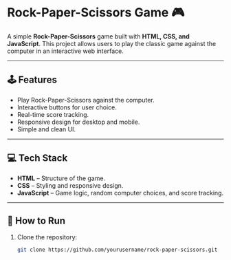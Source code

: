 # Rock-Paper-Scissors Game 🎮

A simple **Rock-Paper-Scissors** game built with **HTML, CSS, and JavaScript**. This project allows users to play the classic game against the computer in an interactive web interface.

---

## 🕹 Features
- Play Rock-Paper-Scissors against the computer.
- Interactive buttons for user choice.
- Real-time score tracking.
- Responsive design for desktop and mobile.
- Simple and clean UI.

---

## 💻 Tech Stack
- **HTML** – Structure of the game.
- **CSS** – Styling and responsive design.
- **JavaScript** – Game logic, random computer choices, and score tracking.

---

## 🚀 How to Run
1. Clone the repository:
   ```bash
   git clone https://github.com/yourusername/rock-paper-scissors.git